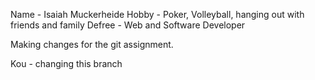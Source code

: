 Name - Isaiah Muckerheide
Hobby - Poker, Volleyball, hanging out with friends and family Defree - Web and Software Developer

Making changes for the git assignment.

Kou - changing this branch
